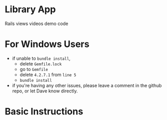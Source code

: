 # Library App

Rails views videos demo code

# For Windows Users
- if unable to `bundle install`,
    - delete `Gemfile.lock`
    - go to `Gemfile`
    - delete `4.2.7.1` from `line 5`
    - `bundle install`
- if you're having any other issues, please leave a comment in the github repo, or let Dave know directly.

# Basic Instructions


